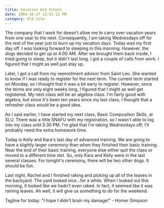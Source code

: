 ```yaml
---
title: Vacation And School
date: 2004-10-27 12:51:12 PM
category: Old Site
---
```


The company that I work for doesn't allow me to carry over vacation years from one year to the next. Consequently, I am taking Wednesdays off for the rest of the year just to burn up my vacation days. Today was my first day off. I was looking forward to sleeping in this morning. However, the dogs decided to get up at 4:00 AM. After we brought them back inside, I tried going to sleep, but it didn't last long. I got a couple of calls from work. I figured that I might as well just stay up.

Later, I got a call from my reenrollment advisor from Saint Leo. She wanted to know if I was ready to register for the next term. The current term started on Monday, so I thought that it was a bit early to register. However, since the terms are only eight weeks long, I figured that I might as well get registered. My next class will be an algebra class. I'm fairly good with algebra, but since it's been ten years since my last class, I thought that a refresher class would be a good idea.

As I said earlier, I have started my next class, Basic Composition Skills, at SLU. There was a little SNAFU with my registration, so I wasn't able to log into my class until 5:30 PM. I'm glad that I'm taking Wednesdays off; I'll probably need the extra homework time.

Today is Kelly and Kara's last day of advanced training. We are going to have a slightly larger ceremony than when they finished their basic training. Near the end of their basic training, everyone else either quit the class or moved to a different time slot. So, only Kara and Kelly were in the last several classes. For tonight's ceremony, there will be two other dogs. It should be fun.

Last night, Rachel and I finished raking and picking up all of the leaves in the backyard. The yard looked nice...for a while. When I looked out this morning, it looked like we hadn't even raked. In fact, it seemed like it was raining leaves. Ah well, it will give us something to do for the weekend.

Tagline for today: "I hope I didn't brain my damage!" - Homer Simpson
